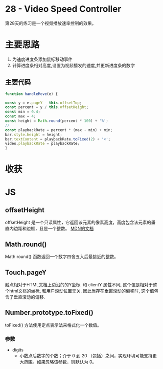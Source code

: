 # 28 - Video Speed Controller
第28天的练习是一个视频播放速率控制的效果。

# 主要思路
1. 为速度进度条添加鼠标移动事件
2. 计算进度条相对高度,设置为视频播发的速度,并更新进度条的数字

## 主要代码
```js
function handleMove(e) {

const y = e.pageY - this.offsetTop;
const percent = y / this.offsetHeight;
const min = 0.4;
const max = 4;
const height = Math.round(percent * 100) + '%';
// 
const playbackRate = percent * (max - min) + min;
bar.style.height = height;
bar.textContent = playbackRate.toFixed(2) + '×';
video.playbackRate = playbackRate;
}
```
# 收获  
# JS
##  offsetHeight
offsetHeight 是一个只读属性，它返回该元素的像素高度，高度包含该元素的垂直内边距和边框，且是一个整数。 [MDN的文档](https://developer.mozilla.org/zh-CN/docs/Web/API/HTMLElement/offsetHeight)

##  Math.round() 
Math.round() 函数返回一个数字四舍五入后最接近的整数。
## Touch.pageY
触点相对于HTML文档上边沿的的Y坐标. 和 clientY 属性不同, 这个值是相对于整个html文档的坐标, 和用户滚动位置无关. 因此当存在垂直滚动的偏移时, 这个值包含了垂直滚动的偏移.

## Number.prototype.toFixed()
toFixed() 方法使用定点表示法来格式化一个数值。
### 参数
- digits
  - 小数点后数字的个数；介于 0 到 20 （包括）之间，实现环境可能支持更大范围。如果忽略该参数，则默认为 0。
